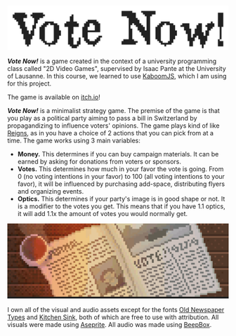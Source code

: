 ![Vote Now!](README_Materials/Title.gif)

***Vote Now!*** is a game created in the context of a university programming class called "2D Video Games", supervised by Isaac Pante at the University of Lausanne. In this course, we learned to use [KaboomJS](https://kaboomjs.com/), which I am using for this project.

The game is available on [itch.io](https://jrante.itch.io/vote-now)!

***Vote Now!*** is a minimalist strategy game. The premise of the game is that you play as a political party aiming to pass a bill in Switzerland by propagandizing to influence voters' opinions. The game plays kind of like [Reigns](https://store.steampowered.com/app/474750/Reigns/), as in you have a choice of 2 actions that you can pick from at a time. The game works using 3 main variables:

* **Money.** This determines if you can buy campaign materials. It can be earned by asking for donations from voters or sponsors.
* **Votes.** This determines how much in your favor the vote is going. From 0 (no voting intentions in your favor) to 100 (all voting intentions to your favor), it will be influenced by purchasing add-space, distributing flyers and organizing events.
* **Optics.** This determines if your party's image is in good shape or not. It is a modifier to the votes you get. This means that if you have 1.1 optics, it will add 1.1x the amount of votes you would normally get.

![Vote Now! Journal Event](README_Materials/Pub_Journal.gif)

I own all of the visual and audio assets except for the fonts [Old Newspaper Types](https://www.dafont.com/oldnewspapertypes.font) and [Kitchen Sink](https://polyducks.itch.io/kitchen-sink-textmode-font), both of which are free to use with attribution. All visuals were made using [Aseprite](https://www.aseprite.org/). All audio was made using [BeepBox](https://www.beepbox.co/).
